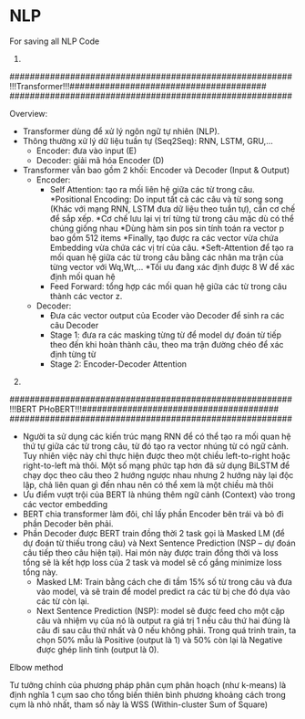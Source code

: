 # NLP
For saving all NLP Code

1.
########################################################
!!!Transformer!!!#######################################
########################################################

Overview:
- Transformer dùng để xử lý ngôn ngữ tự nhiên (NLP).
- Thông thường xử lý dữ liệu tuần tự (Seq2Seq): RNN, LSTM, GRU,...
 	+ Encoder: đưa vào input (E)
	+ Decoder: giải mã hóa Encoder (D)
- Transformer vẫn bao gồm 2 khối: Encoder và Decoder (Input & Output)
	+ Encoder:
	  - Self Attention: tạo ra mối liên hệ giữa các từ trong câu.
			*Positional Encoding: Do input tất cả các câu và từ song song (Khác với mạng RNN, LSTM đưa dữ liệu theo tuần tự), cần cơ chế để sắp xếp.
			*Cơ chế lưu lại vị trí từng từ trong câu mặc dù có thể chúng giống nhau
			*Dùng hàm sin pos sin tính toán ra vector p bao gồm 512 items
			*Finally, tạo được ra các vector vừa chứa Embedding vừa chứa các vị trí của câu.
			*Seft-Attention để tạo ra mối quan hệ giữa các từ trong câu bằng các nhân ma trận của từng vector với Wq,Wt,...
			*Tối ưu đang xác định được 8 W để xác định mối quan hệ
	  - Feed Forward: tổng hợp các mối quan hệ giữa các từ trong câu thành các vector z.
	+ Decoder:
	  - Đưa các vector output của Ecoder vào Decoder để sinh ra các câu Decoder
	  - Stage 1: đưa ra các masking từng từ để model dự đoán từ tiếp theo đến khi hoàn thành câu,
		     theo ma trận đường chéo để xác định từng từ 
	  - Stage 2: Encoder-Decoder Attention 

2.
########################################################
!!!BERT PHoBERT!!!#######################################
########################################################

- Người ta sử dụng các kiến trúc mạng RNN để có thể tạo ra mối quan hệ thứ tự giữa các từ trong câu,
  từ đó tạo ra vector nhúng từ có ngữ cảnh. Tuy nhiên việc này chỉ thực hiện được theo một chiều 
  left-to-right hoặc right-to-left mà thôi. Một số mạng phức tạp hơn đã sử dụng BiLSTM để chạy dọc 
  theo câu theo 2 hướng ngược nhau nhưng 2 hướng này lại độc lập, chả liên quan gì đến nhau 
  nên có thể xem là một chiều mà thôi
- Ưu điểm vượt trội của BERT là nhúng thêm ngữ cảnh (Context) vào trong các vector embedding
- BERT chia transformer làm đôi, chỉ lấy phần Encoder bên trái và bỏ đi phần Decoder bên phải.
- Phần Decoder được BERT train đồng thời 2 task gọi là Masked LM (để dự đoán từ thiếu trong câu) 
  và Next Sentence Prediction (NSP – dự đoán câu tiếp theo câu hiện tại). 
  Hai món này được train đồng thời và loss tổng sẽ là kết hợp loss của 2 task và 
  model sẽ cố gắng minimize loss tổng này.
	* Masked LM: 
		 Train bằng cách che đi tầm 15% số từ trong câu và đưa vào model, và sẽ train để model predict ra các từ bị che đó dựa vào các từ còn lại.
	* Next Sentence Prediction (NSP): model sẽ được feed cho một cặp câu và nhiệm vụ của nó là output ra giá trị 1 nếu câu thứ hai đúng là câu đi sau câu thứ nhất và 0 nếu không phải. 
					  Trong quá trinh train, ta chọn 50% mẫu là Positive (output là 1) và 50% còn lại là Negative được ghép linh tinh (output là 0).

Elbow method

Tư tưởng chính của phương pháp phân cụm phân hoạch (như k-means) là định nghĩa 
1 cụm sao cho tổng biến thiên bình phương khoảng cách trong cụm là nhỏ nhất, 
tham số này là WSS (Within-cluster Sum of Square)
